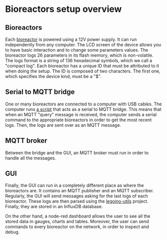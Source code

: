 # Bioreactors setup overview

## Bioreactors

Each [bioreactor](https://github.com/Hackuarium/bioreactor) is powered using a 12V power supply. It can run independently from any computer. The LCD screen of the device allows you to have basic interaction and to change some parameters values. The bioreactor logs 26 parameters in its flash memory, which is non-volatile. The logs format is a string of 136 hexadecimal symbols, which we call a "compact log". Each bioreactor has a unique ID that must be attributed to it when doing the setup. The ID is composed of two characters. The first one, which specifies the device kind, must be a "$".

## Serial to MQTT bridge

One or many bioreactors are connected to a computer with USB cables. The computer runs [a script](https://github.com/Hackuarium/serial-mqtt-brigde) that acts as a serial to MQTT bridge. This means that when an MQTT "query" message is received, the computer sends a serial command to the appropriate bioreactors in order to get the most recent logs. Then, the logs are sent over as an MQTT message.

## MQTT broker

Between the bridge and the GUI, an MQTT broker must run in order to handle all the messages.

## GUI

Finally, the GUI can run in a completely different place as where the bioreactors are. It contains an MQTT publisher and an MQTT subscriber. Regularly, the GUI will send messages asking for the last logs of each bioreactor. These logs are then parsed using the [legoino-utils](https://github.com/Hackuarium/legoino-util) project. Finally, they are stored in an InfluxDB database.

On the other hand, a node-red dashboard allows the user to see all the stored data in gauges, charts and tables. Moreover, the user can send commands to every bioreactor on the network, in order to inspect and debug.
